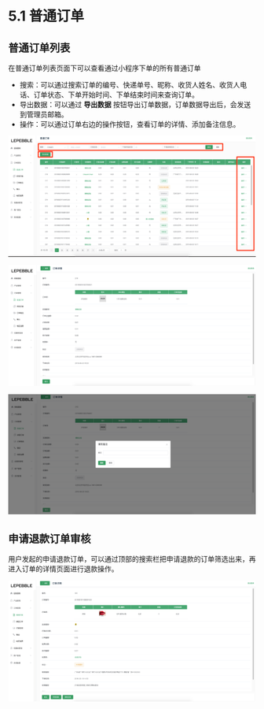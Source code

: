 # 5.1 普通订单

## 普通订单列表

在普通订单列表页面下可以查看通过小程序下单的所有普通订单

* 搜索：可以通过搜索订单的编号、快递单号、昵称、收货人姓名、收货人电话、订单状态、下单开始时间、下单结束时间来查询订单。
* 导出数据：可以通过 **导出数据** 按钮导出订单数据，订单数据导出后，会发送到管理员邮箱。
* 操作：可以通过订单右边的操作按钮，查看订单的详情、添加备注信息。

![&#x666E;&#x901A;&#x8BA2;&#x5355;&#x5217;&#x8868;](../.gitbook/assets/window.png)

![&#x666E;&#x901A;&#x8BA2;&#x5355;&#x8BE6;&#x60C5;](../.gitbook/assets/screenshot_2019_8_21__11_32_am.png)

![&#x666E;&#x901A;&#x8BA2;&#x5355;&#x586B;&#x5199;&#x5907;&#x6CE8;](../.gitbook/assets/screenshot_2019_8_21__11_33_am.png)

## 申请退款订单审核

用户发起的申请退款订单，可以通过顶部的搜索栏把申请退款的订单筛选出来，再进入订单的详情页面进行退款操作。

![&#x8BA2;&#x5355;&#x8BE6;&#x60C5; - &#x7533;&#x8BF7;&#x9000;&#x6B3E;&#x5BA1;&#x6838;](../.gitbook/assets/screenshot_2019_8_21__11_36_am.png)



